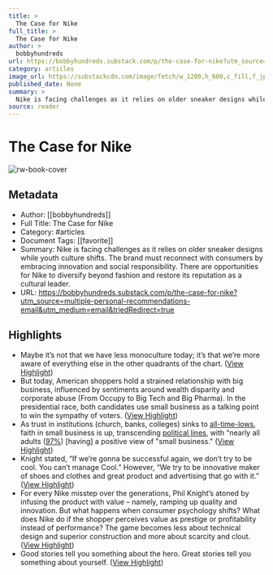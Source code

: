 ```yaml
---
title: >
  The Case for Nike
full_title: >
  The Case for Nike
author: >
  bobbyhundreds
url: https://bobbyhundreds.substack.com/p/the-case-for-nike?utm_source=multiple-personal-recommendations-email&utm_medium=email&triedRedirect=true
category: articles
image_url: https://substackcdn.com/image/fetch/w_1200,h_600,c_fill,f_jpg,q_auto:good,fl_progressive:steep,g_auto/https%3A%2F%2Fsubstack-post-media.s3.amazonaws.com%2Fpublic%2Fimages%2Fde7f0d10-40d7-4f4e-bca7-6fe7d3cb0011_2000x1158.jpeg
published_date: None
summary: >
  Nike is facing challenges as it relies on older sneaker designs while youth culture shifts. The brand must reconnect with consumers by embracing innovation and social responsibility. There are opportunities for Nike to diversify beyond fashion and restore its reputation as a cultural leader.
source: reader
---
```

# The Case for Nike

![rw-book-cover](https://substackcdn.com/image/fetch/w_1200,h_600,c_fill,f_jpg,q_auto:good,fl_progressive:steep,g_auto/https%3A%2F%2Fsubstack-post-media.s3.amazonaws.com%2Fpublic%2Fimages%2Fde7f0d10-40d7-4f4e-bca7-6fe7d3cb0011_2000x1158.jpeg)

## Metadata
- Author: [[bobbyhundreds]]
- Full Title: The Case for Nike
- Category: #articles
- Document Tags: [[favorite]] 
- Summary: Nike is facing challenges as it relies on older sneaker designs while youth culture shifts. The brand must reconnect with consumers by embracing innovation and social responsibility. There are opportunities for Nike to diversify beyond fashion and restore its reputation as a cultural leader.
- URL: https://bobbyhundreds.substack.com/p/the-case-for-nike?utm_source=multiple-personal-recommendations-email&utm_medium=email&triedRedirect=true

## Highlights
- Maybe it’s not that we have less monoculture today; it’s that we’re more aware of everything else in the other quadrants of the chart. ([View Highlight](https://read.readwise.io/read/01j8sk4kd4qtb9699v2tn5zaca))
- But today, American shoppers hold a strained relationship with big business, influenced by sentiments around wealth disparity and corporate abuse (From Occupy to Big Tech and Big Pharma). In the presidential race, both candidates use small business as a talking point to win the sympathy of voters. ([View Highlight](https://read.readwise.io/read/01j8sk915bpgcjyr4pjhxaeza8))
- As trust in institutions (church, banks, colleges) sinks to [all-time-lows](https://news.gallup.com/poll/508169/historically-low-faith-institutions-continues.aspx), faith in small business is up, transcending [political lines](https://www.greenamerica.org/blog/americans-trust-small-businesses), with “nearly all adults ([97%](https://bobbyhundreds.substack.com/news.gallup.com/poll/270296/americans-dislike-big-business.aspx)) [having] a positive view of "small business." ([View Highlight](https://read.readwise.io/read/01j8sk986tmykvtw2h9765bp4k))
- Knight stated, “If we’re gonna be successful again, we don’t try to be cool. You can’t manage Cool.” However, “We try to be innovative maker of shoes and clothes and great product and advertising that go with it.” ([View Highlight](https://read.readwise.io/read/01j8skf2vvskrkpne01yhtmgs6))
- For every Nike misstep over the generations, Phil Knight’s atoned by infusing the product with value – namely, ramping up quality and innovation. But what happens when consumer psychology shifts? What does Nike do if the shopper perceives value as prestige or profitability instead of performance? The game becomes less about technical design and superior construction and more about scarcity and clout. ([View Highlight](https://read.readwise.io/read/01j8skp1rdtqvty4v2eff7ka4z))
- Good stories tell you something about the hero. Great stories tell you something about yourself. ([View Highlight](https://read.readwise.io/read/01j8skrbmnjn3ty974fcdweadm))


